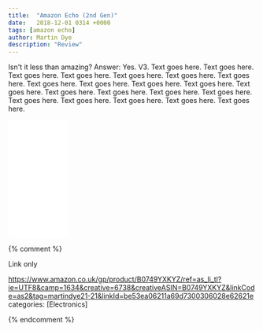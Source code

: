 ```yaml
---
title:  "Amazon Echo (2nd Gen)"
date:   2018-12-01 0314 +0000
tags: [amazon echo]
author: Martin Dye
description: "Review"
---
```



Isn't it less than amazing? Answer: Yes. V3.
Text goes here. Text goes here. Text goes here. Text goes here.
 Text goes here. Text goes here. Text goes here. Text goes here. Text goes here. Text goes here. Text goes here. Text goes here. Text goes here. Text goes here. Text goes here. Text goes here. Text goes here. Text goes here. Text goes here. Text goes here. Text goes here. 

<iframe style="width:120px;height:240px;" marginwidth="0" marginheight="0" scrolling="no" frameborder="0" src="//ws-eu.amazon-adsystem.com/widgets/q?ServiceVersion=20070822&OneJS=1&Operation=GetAdHtml&MarketPlace=GB&source=ac&ref=tf_til&ad_type=product_link&tracking_id=martindye21-21&marketplace=amazon&region=GB&placement=B0749YXKYZ&asins=B0749YXKYZ&linkId=48a98ad288a01ade9dee630901224b3e&show_border=true&link_opens_in_new_window=false&price_color=333333&title_color=0066c0&bg_color=ffffff">
</iframe>

{% comment %}

Link only

https://www.amazon.co.uk/gp/product/B0749YXKYZ/ref=as_li_tl?ie=UTF8&camp=1634&creative=6738&creativeASIN=B0749YXKYZ&linkCode=as2&tag=martindye21-21&linkId=be53ea06211a69d7300306028e62621e
categories: [Electronics]


{% endcomment %}